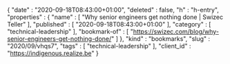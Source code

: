 {
  "date" : "2020-09-18T08:43:00+01:00",
  "deleted" : false,
  "h" : "h-entry",
  "properties" : {
    "name" : [ "Why senior engineers get nothing done | Swizec Teller" ],
    "published" : [ "2020-09-18T08:43:00+01:00" ],
    "category" : [ "technical-leadership" ],
    "bookmark-of" : [ "https://swizec.com/blog/why-senior-engineers-get-nothing-done/" ]
  },
  "kind" : "bookmarks",
  "slug" : "2020/09/vhqs7",
  "tags" : [ "technical-leadership" ],
  "client_id" : "https://indigenous.realize.be"
}
